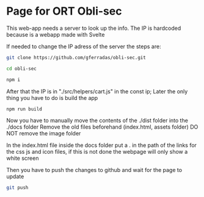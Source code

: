 # Page for ORT Obli-sec

This web-app needs a server to look up the info.
The IP is hardcoded because is a webapp made with Svelte

If needed to change the IP adress of the server the steps are:

```bash
git clone https://github.com/gferradas/obli-sec.git

cd obli-sec

npm i
```

After that the IP is in "./src/helpers/cart.js" in the const ip;
Later the only thing you have to do is build the app

```bash
npm run build
```

Now you have to manually move the contents of the ./dist folder into the ./docs folder
Remove the old files beforehand (index.html, assets folder)
DO NOT remove the image folder

In the index.html file inside the docs folder put a . in the path of the links for the css js and icon files, if this is not done the webpage will only show a white screen

Then you have to push the changes to github and wait for the page to update

```bash
git push
```
